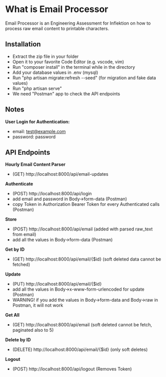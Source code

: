 # What is Email Processor

Email Processor is an Engineering Assessment for Inflektion on how to process raw email content to printable characters.

## Installation

-  Extract the zip file in your folder
-  Open it to your favorite Code Editor (e.g. vscode, vim)
-  Run "composer install" in the terminal while in the directory
-  Add your database values in .env (mysql)
-  Run "php artisan migrate:refresh --seed" (for migration and fake data values)
-  Run "php artisan serve"
-  We need "Postman" app to check the API endpoints

## Notes

**User Login for Authentication:**

-  email: test@example.com
-  password: password

## API Endpoints

**Hourly Email Content Parser**
- (GET) http://localhost:8000/api/email-updates

**Authenticate**
- (POST) http://localhost:8000/api/login
- add email and password in Body->form-data (Postman)
- copy Token in Authorization Bearer Token for every Authenticated calls (Postman)

**Store**
- (POST) http://localhost:8000/api/email (added with parsed raw_text from email)
- add all the values in Body->form-data (Postman)

**Get by ID**
- (GET) http://localhost:8000/api/email/{$id} (soft deleted data cannot be fetched)

**Update**
- (PUT) http://localhost:8000/api/email/{$id}
- add all the values in Body->x-www-form-urlencoded for update (Postman)
- WARNING! if you add the values in Body->form-data and Body->raw in Postman, it will not work

**Get All**
- (GET) http://localhost:8000/api/email (soft deleted cannot be fetch, paginated also to 5)

**Delete by ID**
- (DELETE) http://localhost:8000/api/email/{$id} (only soft deletes)

**Logout**
- (POST) http://localhost:8000/api/logout (Removes Token)